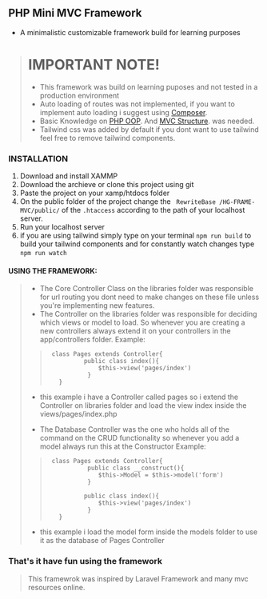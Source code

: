 ## PHP Mini MVC Framework
- A minimalistic customizable framework build for learning purposes

> # IMPORTANT NOTE!
> - This framework was build on learning puposes and not tested in a production environment
> - Auto loading of routes was not implemented, if you want to implement auto loading i suggest using [Composer](https://getcomposer.org/).
> - Basic Knowledge on [PHP OOP](https://www.w3schools.com/php/php_oop_what_is.asp/). And  [MVC Structure](https://www.w3schools.in/mvc-architecture). was needed.
> - Tailwind css was added by default if you dont want to use tailwind feel free to remove tailwind components.

### INSTALLATION
1. Download and install XAMMP
1. Download the archieve or clone this project using git
1. Paste the project on your xamp/htdocs folder
1. On the public folder of the project change the ` RewriteBase /HG-FRAME-MVC/public/` of the `.htaccess` according to the path of your localhost server.
1. Run your localhost server
1. if you are using tailwind simply type on your terminal `npm run build` to build your tailwind components and for constantly watch changes type `npm run watch`

#### USING THE FRAMEWORK:
> - The Core Controller Class on the libraries folder was responsible for url routing you dont need to make changes on these
file unless you're implementing new features.
> - The Controller on the libraries folder was responsible for deciding which views or model to load. So whenever you are creating a new controllers always extend it on your controllers in the app/controllers folder.
> Example:
>>      class Pages extends Controller{ 
>>               public class index(){
>>                   $this->view('pages/index')
>>                }
>>        } 
> -  this example i have a Controller called pages so i extend the Controller on libraries folder and load the view index inside the views/pages/index.php
> 
> -  The Database Controller was the one who holds all of the command on the CRUD functionality so whenever you add a model always run this at the Constructor
>  Example:
>>      class Pages extends Controller{ 
>>                public class __construct(){
>>                   $this->Model = $this->model('form')
>>                }
>>
>>               public class index(){
>>                   $this->view('pages/index')
>>                }
>>        }
> -  this example i load the model form inside the models folder to use it as the database of Pages Controller

### That's it have fun using the framework
> This framewrok was inspired by Laravel Framework and many mvc resources online.



